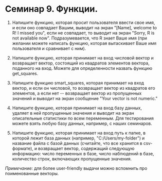 # Семинар 9. Функции.

1. Напишите функцию, которая просит пользователя ввести свое имя, и если оно совпадает Вашим, выводит на экран "[Name], welcome to R! I missed you", если не совпадает, то выводит на экран "Sorry, R is not available now". Подразумевается, что R знает Ваше имя (при желании можете написать функцию, которая вытаскивает Ваше имя пользователя и сравнивает с ним).

2. Напишите функцию, которая принимает на вход числовой вектор и возвращает вектор, состоящий из квадратов элементов вектора, поданного на вход. Можете для определенности назвать функцию get_squares.

3. Напишите функцию smart_squares, которая принимает на вход вектор, и если он числовой, то возвращает вектор из квадратов его элементов, а если нет -- возвращает вектор из пропущенных значений и выводит на экран сообщение "Your vector is not numeric."

4. Напишите функцию, которая принимает на вход базу данных, удаляет в ней пропущенные значения и выводит на экран описательные статистики по всем переменным. Для тестирования можете взять любую базу данных, например, с наших семинаров.

5. Напишите функцию, которая принимает на вход путь к папке, в которой лежит база данных (например, "C:/Users/my-folder") и название файла с базой данных (считайте, что все хранится в csv-формате), и возвращает вектор, содержащий следующую информацию: число переменных в базе, число наблюдений в базе, количество строк, включающих пропущенные значения.

*Примечание:* для более user-friendly выдачи можно вспомнить про поименованные векторы.